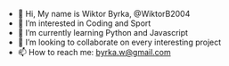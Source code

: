 - 👋 Hi, My name is Wiktor Byrka, @WiktorB2004
- 👀 I’m interested in Coding and Sport 
- 🌱 I’m currently learning Python and Javascript
- 💞️ I’m looking to collaborate on every interesting project
- 📫 How to reach me: byrka.w@gmail.com 

<!---
WiktorB2004/WiktorB2004 is a ✨ special ✨ repository because its `README.md` (this file) appears on your GitHub profile.
You can click the Preview link to take a look at your changes.
--->
